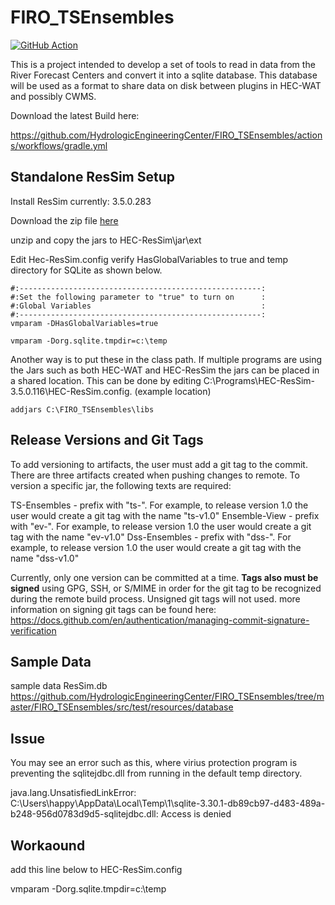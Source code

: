 # FIRO_TSEnsembles

[![GitHub Action](https://github.com/HydrologicEngineeringCenter/FIRO_TSEnsembles/actions/workflows/gradle.yml/badge.svg)](https://github.com/HydrologicEngineeringCenter/FIRO_TSEnsembles/actions/workflows/gradle.yml)


This is a project intended to develop a set of tools to read in data from the River Forecast Centers and convert it into a sqlite database. This database will be used as a format to share data on disk between plugins in HEC-WAT and possibly CWMS.


Download the latest Build here: 

https://github.com/HydrologicEngineeringCenter/FIRO_TSEnsembles/actions/workflows/gradle.yml


## Standalone ResSim Setup

Install ResSim  currently: 3.5.0.283 

Download the zip file [here](https://github.com/HydrologicEngineeringCenter/FIRO_TSEnsembles/releases/download/beta-0.1/beta-0.1-FIRO_TSEnsembles.zip)

unzip and copy the jars to  HEC-ResSim\jar\ext

Edit Hec-ResSim.config verify HasGlobalVariables to true and temp directory for SQLite as shown below.

```
#:------------------------------------------------------:
#:Set the following parameter to "true" to turn on      :
#:Global Variables                                      :
#:------------------------------------------------------:
vmparam -DHasGlobalVariables=true

vmparam -Dorg.sqlite.tmpdir=c:\temp
```


Another way is to put these in the class path.   If multiple programs are using the Jars such as both HEC-WAT and HEC-ResSim the jars can be placed in a shared location.
This can be done by editing C:\Programs\HEC-ResSim-3.5.0.116\HEC-ResSim.config.
(example location)
```
addjars C:\FIRO_TSEnsembles\libs

```

## Release Versions and Git Tags 

To add versioning to artifacts, the user must add a git tag to the commit.  There are three artifacts created when pushing 
changes to remote.  To version a specific jar, the following texts are required:

TS-Ensembles - prefix with "ts-".  For example, to release version 1.0 the user would create a git tag with the name "ts-v1.0"
Ensemble-View - prefix with "ev-". For example, to release version 1.0 the user would create a git tag with the name "ev-v1.0"
Dss-Ensembles - prefix with "dss-". For example, to release version 1.0 the user would create a git tag with the name "dss-v1.0"

Currently, only one version can be committed at a time.  **Tags also must be signed** using GPG, SSH, or S/MIME in order for
the git tag to be recognized during the remote build process.  Unsigned git tags will not used. more information on 
signing git tags can be found here: https://docs.github.com/en/authentication/managing-commit-signature-verification

## Sample Data

sample data ResSim.db 
https://github.com/HydrologicEngineeringCenter/FIRO_TSEnsembles/tree/master/FIRO_TSEnsembles/src/test/resources/database


## Issue
You may see an error such as this, where virius protection program is preventing the sqlitejdbc.dll from running in the default temp directory.

java.lang.UnsatisfiedLinkError: C:\Users\happy\AppData\Local\Temp\1\sqlite-3.30.1-db89cb97-d483-489a-b248-956d0783d9d5-sqlitejdbc.dll: Access is denied

## Workaound
add this line below to HEC-ResSim.config

vmparam -Dorg.sqlite.tmpdir=c:\temp

